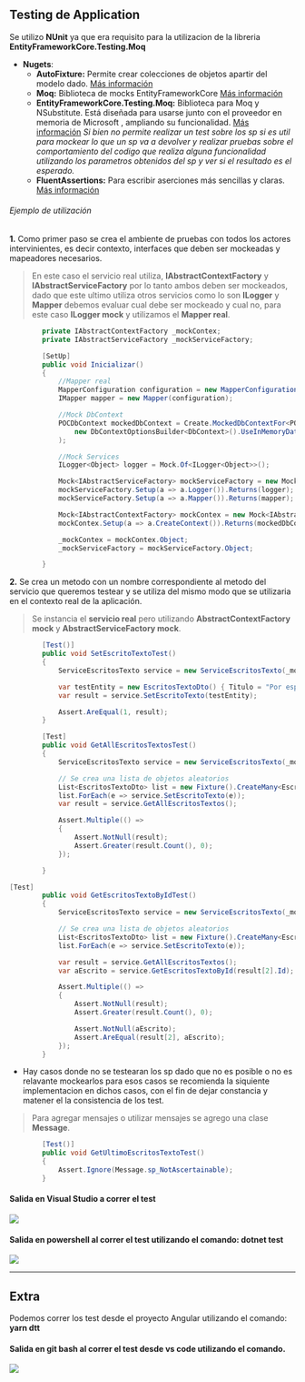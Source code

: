 ## Testing de Application

Se utilizo **NUnit** ya que era requisito para la utilizacion de la libreria **EntityFrameworkCore.Testing.Moq**

- **Nugets**:
    - **AutoFixture:** Permite crear colecciones de objetos apartir del modelo dado. [Más información](https://github.com/AutoFixture/AutoFixture)
    - **Moq:** Biblioteca de mocks EntityFrameworkCore [Más información](https://github.com/Moq/moq4/wiki/Quickstart)
    - **EntityFrameworkCore.Testing.Moq:** Biblioteca para Moq y NSubstitute. Está diseñada para usarse junto con el proveedor en memoria de Microsoft , ampliando su funcionalidad. [Más información](https://github.com/rgvlee/EntityFrameworkCore.Testing)
    *Si bien no permite realizar un test sobre los sp si es util para mockear lo que un sp va a devolver y realizar pruebas sobre el comportamiento del codigo que realiza alguna funcionalidad utilizando los parametros obtenidos del sp y ver si el resultado es el esperado.*
    - **FluentAssertions:** Para escribir aserciones más sencillas y claras. [Más información](https://fluentassertions.com/)

###### Ejemplo de utilización
**1.** Como primer paso se crea el ambiente de pruebas con todos los actores intervinientes, es decir contexto, interfaces que deben ser mockeadas y mapeadores necesarios.
> En este caso el servicio real utiliza, **IAbstractContextFactory**  y **IAbstractServiceFactory** por lo tanto ambos deben ser mockeados, dado que este ultimo utiliza otros servicios como lo son **ILogger** y **Mapper** debemos evaluar cual debe ser mockeado y cual no, para este caso  **ILogger mock** y utilizamos el **Mapper real**.
```csharp
        private IAbstractContextFactory _mockContex;
        private IAbstractServiceFactory _mockServiceFactory;

        [SetUp]
        public void Inicializar()
        {
            //Mapper real
            MapperConfiguration configuration = new MapperConfiguration(cfg => cfg.AddProfile(new AutoMapperProfileConfiguration()));
            IMapper mapper = new Mapper(configuration);

            //Mock DbContext
            POCDbContext mockedDbContext = Create.MockedDbContextFor<POCDbContext>(
                new DbContextOptionsBuilder<DbContext>().UseInMemoryDatabase(Guid.NewGuid().ToString()).Options
            );

            //Mock Services
            ILogger<Object> logger = Mock.Of<ILogger<Object>>();

            Mock<IAbstractServiceFactory> mockServiceFactory = new Mock<IAbstractServiceFactory>();
            mockServiceFactory.Setup(a => a.Logger()).Returns(logger);
            mockServiceFactory.Setup(a => a.Mapper()).Returns(mapper);

            Mock<IAbstractContextFactory> mockContex = new Mock<IAbstractContextFactory>();
            mockContex.Setup(a => a.CreateContext()).Returns(mockedDbContext);

            _mockContex = mockContex.Object;
            _mockServiceFactory = mockServiceFactory.Object;

        }
```
**2.** Se crea un metodo con un nombre correspondiente al metodo del servicio que queremos testear y se utiliza del mismo modo que se utilizaria en el contexto real de la aplicación.
> Se instancia el **servicio real** pero utilizando **AbstractContextFactory mock** y **AbstractServiceFactory mock**.
```csharp
        [Test()]
        public void SetEscritoTextoTest()
        {
            ServiceEscritosTexto service = new ServiceEscritosTexto(_mockContex, _mockServiceFactory);

            var testEntity = new EscritosTextoDto() { Titulo = "Por esparta !!", Texto = "Moq!!!!" };
            var result = service.SetEscritoTexto(testEntity);

            Assert.AreEqual(1, result);
        }
```
```csharp
        [Test]
        public void GetAllEscritosTextosTest()
        {
            ServiceEscritosTexto service = new ServiceEscritosTexto(_mockContex, _mockServiceFactory);

            // Se crea una lista de objetos aleatorios
            List<EscritosTextoDto> list = new Fixture().CreateMany<EscritosTextoDto>().ToList();
            list.ForEach(e => service.SetEscritoTexto(e));
            var result = service.GetAllEscritosTextos();

            Assert.Multiple(() =>
            {
                Assert.NotNull(result);
                Assert.Greater(result.Count(), 0);
            });

        }
```
```csharp
[Test]
        public void GetEscritosTextoByIdTest()
        {
            ServiceEscritosTexto service = new ServiceEscritosTexto(_mockContex, _mockServiceFactory);

            // Se crea una lista de objetos aleatorios
            List<EscritosTextoDto> list = new Fixture().CreateMany<EscritosTextoDto>().ToList();
            list.ForEach(e => service.SetEscritoTexto(e));

            var result = service.GetAllEscritosTextos();
            var aEscrito = service.GetEscritosTextoById(result[2].Id);

            Assert.Multiple(() =>
            {
                Assert.NotNull(result);
                Assert.Greater(result.Count(), 0);

                Assert.NotNull(aEscrito);
                Assert.AreEqual(result[2], aEscrito);
            });
        }
```
* Hay casos donde no se testearan los sp dado que no es posible o no es relavante mockearlos para esos casos se recomienda la siquiente implementacion en dichos casos, con el fin de dejar constancia y matener el la consistencia de los test.

> Para agregar mensajes o utilizar mensajes se agrego una clase **Message**.
```csharp
        [Test()]
        public void GetUltimoEscritosTextoTest()
        {
            Assert.Ignore(Message.sp_NotAscertainable);
        }
```
#### Salida en Visual Studio a correr el test

![][image_ref_a32ff4ads]

[image_ref_a32ff4ads]:https://github.com/patricioarena/Editores/blob/develop/Documentation/SalidaVisualStudio.jpg
#### Salida en powershell al correr el test utilizando el comando: dotnet test

![][image_ref_a33ff4ads]

[image_ref_a33ff4ads]:https://github.com/patricioarena/Editores/blob/develop/Documentation/SalidaPowershell.jpg
---

## Extra

Podemos correr los test desde el proyecto Angular utilizando el comando: **yarn dtt**

#### Salida en git bash al correr el test desde vs code utilizando el comando.
![][image_ref_a31ff4ads]

[image_ref_a31ff4ads]:https://github.com/patricioarena/Editores/blob/develop/Documentation/SalidaGitBash.jpg